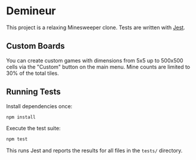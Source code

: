 # Demineur

This project is a relaxing Minesweeper clone. Tests are written with [Jest](https://jestjs.io/).

## Custom Boards

You can create custom games with dimensions from 5x5 up to 500x500 cells via the
"Custom" button on the main menu. Mine counts are limited to 30% of the total
tiles.

## Running Tests

Install dependencies once:

```bash
npm install
```

Execute the test suite:

```bash
npm test
```

This runs Jest and reports the results for all files in the `tests/` directory.
